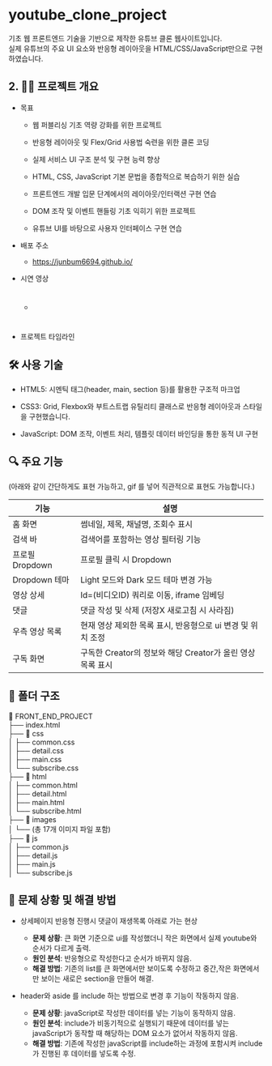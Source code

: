 # youtube_clone_project

기초 웹 프론트엔드 기술을 기반으로 제작한 유튜브 클론 웹사이트입니다.  
실제 유튜브의 주요 UI 요소와 반응형 레이아웃을 HTML/CSS/JavaScript만으로 구현하였습니다.

## 2. 👩‍💻 프로젝트 개요

- 목표
    - 웹 퍼블리싱 기초 역량 강화를 위한 프로젝트

    - 반응형 레이아웃 및 Flex/Grid 사용법 숙련을 위한 클론 코딩

    - 실제 서비스 UI 구조 분석 및 구현 능력 향상
    
    - HTML, CSS, JavaScript 기본 문법을 종합적으로 복습하기 위한 실습
    
    - 프론트엔드 개발 입문 단계에서의 레이아웃/인터랙션 구현 연습
    
    - DOM 조작 및 이벤트 핸들링 기초 익히기 위한 프로젝트
    
    - 유튜브 UI를 바탕으로 사용자 인터페이스 구현 연습


- 배포 주소
  - https://junbum6694.github.io/
- 시연 영상
  - #
- 프로젝트 타임라인

## 🛠️ 사용 기술

- HTML5: 시멘틱 태그(header, main, section 등)를 활용한 구조적 마크업

- CSS3: Grid, Flexbox와 부트스트랩 유틸리티 클래스로 반응형 레이아웃과 스타일을 구현했습니다.

- JavaScript: DOM 조작, 이벤트 처리, 템플릿 데이터 바인딩을 통한 동적 UI 구현

## 🔍 주요 기능

(아래와 같이 간단하게도 표현 가능하고, gif 를 넣어 직관적으로 표현도 가능합니다.)

| 기능          | 설명                                    |
|-------------|---------------------------------------|
| 홈 화면        | 썸네일, 제목, 채널명, 조회수 표시                  |
| 검색 바        | 검색어를 포함하는 영상 필터링 기능                   |
| 프로필 Dropdown | 프로필 클릭 시 Dropdown                     |
| Dropdown 테마 | Light 모드와 Dark 모드 테마 변경 가능            |
| 영상 상세       | Id=(비디오ID) 쿼리로 이동, iframe 임베딩         |
| 댓글          | 댓글 작성 및 삭제 (저장X 새로고침 시 사라짐)           |
| 우측 영상 목록    | 현재 영상 제외한 목록 표시, 반응형으로 ui 변경 및 위치 조정  |
| 구독 화면       | 구독한 Creator의 정보와 해당 Creator가 올린 영상 목록 표시 |

## 🧱 폴더 구조

📁 FRONT_END_PROJECT  
├── index.html  
├── 📁 css  
│   ├── common.css  
│   ├── detail.css  
│   ├── main.css  
│   └── subscribe.css  
├── 📁 html  
│   ├── common.html  
│   ├── detail.html  
│   ├── main.html  
│   └── subscribe.html  
├── 📁 images  
│   └── (총 17개 이미지 파일 포함)  
├── 📁 js  
│   ├── common.js  
│   ├── detail.js  
│   ├── main.js  
│   └── subscribe.js  

## 🎯 문제 상황 및 해결 방법
- 상세페이지 반응형 진행시 댓글이 재생목록 아래로 가는 현상
    - **문제 상황**: 큰 화면 기준으로 ui를 작성했더니 작은 화면에서 실제 youtube와 순서가 다르게 출력.
    - **원인 분석**: 반응형으로 작성한다고 순서가 바뀌지 않음.
    - **해결 방법**: 기존의 list를 큰 화면에서만 보이도록 수정하고 중간,작은 화면에서만 보이는 새로은 section을 만들어 해결.
    

- header와 aside 를 include 하는 방법으로 변경 후 기능이 작동하지 않음.
    - **문제 상황**: javaScript로 작성한 데이터를 넣는 기능이 동작하지 않음.
    - **원인 분석**: include가 비동기적으로 실행되기 때문에 데이터를 넣는 javaScript가 동작할 때 해당하는 DOM 요소가 없어서 작동하지 않음.
    - **해결 방법**: 기존에 작성한 javaScript를 include하는 과정에 포함시켜 include가 진행된 후 데이터를 넣도록 수정.
